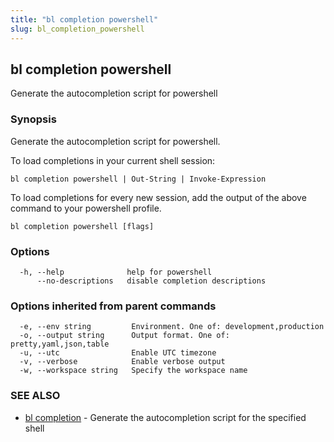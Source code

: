 ```yaml
---
title: "bl completion powershell"
slug: bl_completion_powershell
---
```

## bl completion powershell

Generate the autocompletion script for powershell

### Synopsis

Generate the autocompletion script for powershell.

To load completions in your current shell session:

	bl completion powershell | Out-String | Invoke-Expression

To load completions for every new session, add the output of the above command
to your powershell profile.


```
bl completion powershell [flags]
```

### Options

```
  -h, --help              help for powershell
      --no-descriptions   disable completion descriptions
```

### Options inherited from parent commands

```
  -e, --env string         Environment. One of: development,production
  -o, --output string      Output format. One of: pretty,yaml,json,table
  -u, --utc                Enable UTC timezone
  -v, --verbose            Enable verbose output
  -w, --workspace string   Specify the workspace name
```

### SEE ALSO

* [bl completion](bl_completion.md)	 - Generate the autocompletion script for the specified shell

